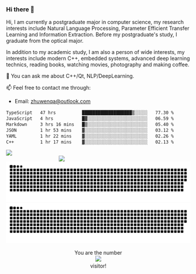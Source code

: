 ### Hi there 👋

<!--
**Leonezz/Leonezz** is a ✨ _special_ ✨ repository because its `README.md` (this file) appears on your GitHub profile.

Here are some ideas to get you started:

-->

Hi, I am currently a postgraduate major in computer science, my research interests include Natural Language Processing, Parameter Efficient Transfer Learning and Information Extraction. Before my postgraduate's study, I graduate from the optical major.

In addition to my academic study, I am also a person of wide interests, my interests include modern C++, embedded systems, advanced deep learning technics, reading books, watching movies, photography and making coffee.

💬 You can ask me about C++/Qt, NLP/DeepLearning.

📫 Feel free to contact me through:

- Email: zhuwenqa@outlook.com

<!--START_SECTION:waka-->

```text
TypeScript   47 hrs          ███████████████████▒░░░░░   77.30 %
JavaScript   4 hrs           █▓░░░░░░░░░░░░░░░░░░░░░░░   06.59 %
Markdown     3 hrs 16 mins   █▒░░░░░░░░░░░░░░░░░░░░░░░   05.40 %
JSON         1 hr 53 mins    ▓░░░░░░░░░░░░░░░░░░░░░░░░   03.12 %
YAML         1 hr 22 mins    ▓░░░░░░░░░░░░░░░░░░░░░░░░   02.26 %
C++          1 hr 17 mins    ▓░░░░░░░░░░░░░░░░░░░░░░░░   02.13 %
```

<!--END_SECTION:waka-->

<img width="440px" align="left" src="https://github-readme-stats.vercel.app/api?username=Leonezz&count_private=true&show_icons=true&include_all_commits=true&theme=vue"/>
<img width="360px" align="right" src="https://github-readme-stats.vercel.app/api/top-langs/?username=Leonezz&hide=TeX&layout=compact&theme=vue"/>

![GitHub Snake Light](https://raw.githubusercontent.com/Leonezz/Leonezz/output/github-contribution-grid-snake-light.svg#gh-light-mode-only)![GitHub Snake dark](https://raw.githubusercontent.com/Leonezz/Leonezz/output/github-contribution-grid-snake-dark.svg#gh-dark-mode-only)

<p align="center">
  You are the number</br> 
  <img src="https://profile-counter.glitch.me/leonezz/count.svg" /></br>
  visitor!
</p>

